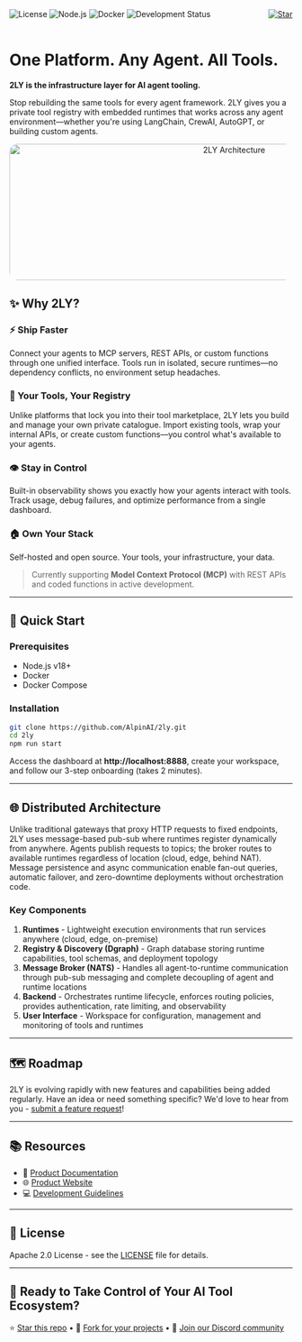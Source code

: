 <div>
  <img src="https://img.shields.io/badge/license-Apache%202.0-blue.svg" alt="License">
  <img src="https://img.shields.io/badge/node-%3E%3D18.0.0-brightgreen.svg" alt="Node.js">
  <img src="https://img.shields.io/badge/docker-required-blue.svg" alt="Docker">
  <img src="https://img.shields.io/badge/status-beta-orange.svg" alt="Development Status">
  <a href="https://github.com/AlpinAI/2ly" style="float: right;"><img src="https://img.shields.io/badge/github-star-yellow?style=flat&logo=github&logoColor=white" alt="Star"></a>
</div>

<br>

# One Platform. Any Agent. All Tools.

**2LY is the infrastructure layer for AI agent tooling.**

Stop rebuilding the same tools for every agent framework. 2LY gives you a private tool registry with embedded runtimes that works across any agent environment—whether you're using LangChain, CrewAI, AutoGPT, or building custom agents.

<p align="center">
<img width="784" height="242" alt="2LY Architecture" src="https://github.com/user-attachments/assets/4a7810b1-51f8-4bc0-ad73-cff62db420c7" style="border-radius: 15px;" />
</p>

## ✨ Why 2LY?

### ⚡ Ship Faster
Connect your agents to MCP servers, REST APIs, or custom functions through one unified interface. Tools run in isolated, secure runtimes—no dependency conflicts, no environment setup headaches.

### 🔧 Your Tools, Your Registry
Unlike platforms that lock you into their tool marketplace, 2LY lets you build and manage your own private catalogue. Import existing tools, wrap your internal APIs, or create custom functions—you control what's available to your agents.

### 👁️ Stay in Control
Built-in observability shows you exactly how your agents interact with tools. Track usage, debug failures, and optimize performance from a single dashboard.

### 🏠 Own Your Stack
Self-hosted and open source. Your tools, your infrastructure, your data.

> Currently supporting **Model Context Protocol (MCP)** with REST APIs and coded functions in active development.

---

## 🚀 Quick Start

### Prerequisites
- Node.js v18+
- Docker
- Docker Compose

### Installation
```bash
git clone https://github.com/AlpinAI/2ly.git
cd 2ly
npm run start
```

Access the dashboard at **http://localhost:8888**, create your workspace, and follow our 3-step onboarding (takes 2 minutes).

---

## 🌐 Distributed Architecture

Unlike traditional gateways that proxy HTTP requests to fixed endpoints, 2LY uses message-based pub-sub where runtimes register dynamically from anywhere. Agents publish requests to topics; the broker routes to available runtimes regardless of location (cloud, edge, behind NAT). Message persistence and async communication enable fan-out queries, automatic failover, and zero-downtime deployments without orchestration code.

### Key Components

1. **Runtimes** - Lightweight execution environments that run services anywhere (cloud, edge, on-premise)
2. **Registry & Discovery (Dgraph)** - Graph database storing runtime capabilities, tool schemas, and deployment topology
3. **Message Broker (NATS)** - Handles all agent-to-runtime communication through pub-sub messaging and complete decoupling of agent and runtime locations
4. **Backend** - Orchestrates runtime lifecycle, enforces routing policies, provides authentication, rate limiting, and observability
5. **User Interface** - Workspace for configuration, management and monitoring of tools and runtimes

---

## 🗺️ Roadmap

2LY is evolving rapidly with new features and capabilities being added regularly. Have an idea or need something specific? We'd love to hear from you - [submit a feature request](https://github.com/AlpinAI/2ly/issues/new?template=feature_request.md)!

---

## 📚 Resources

- 📖 [Product Documentation](https://docs.2ly.ai/getting-started/welcome)
- 🌐 [Product Website](https://2ly.ai)
- 💻 [Development Guidelines](/dev/README.md)

---

## 📄 License

Apache 2.0 License - see the [LICENSE](LICENSE) file for details.

---

## 🤝 Ready to Take Control of Your AI Tool Ecosystem?

⭐ [Star this repo](https://github.com/AlpinAI/2ly/stargazers) • 🍴 [Fork for your projects](https://github.com/AlpinAI/2ly/fork) • 💬 [Join our Discord community](https://discord.gg/2ly-ai)
